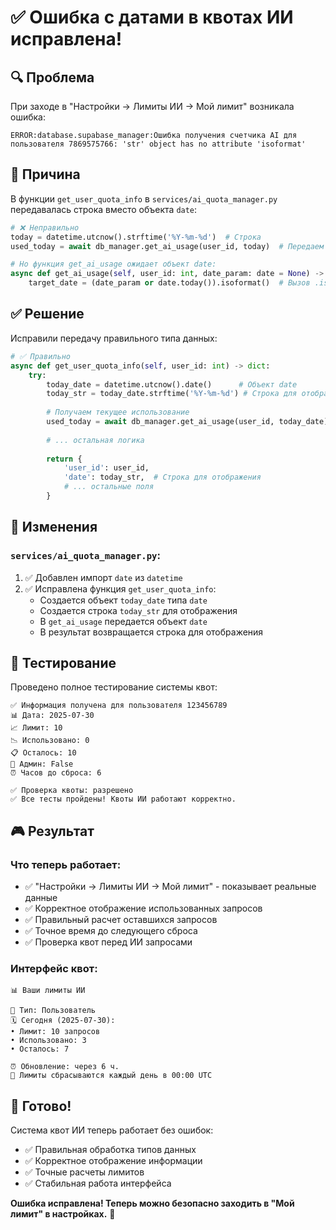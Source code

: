 # ✅ Ошибка с датами в квотах ИИ исправлена!

## 🔍 Проблема

При заходе в "Настройки → Лимиты ИИ → Мой лимит" возникала ошибка:

```
ERROR:database.supabase_manager:Ошибка получения счетчика AI для пользователя 7869575766: 'str' object has no attribute 'isoformat'
```

## 🔧 Причина

В функции `get_user_quota_info` в `services/ai_quota_manager.py` передавалась строка вместо объекта `date`:

```python
# ❌ Неправильно
today = datetime.utcnow().strftime('%Y-%m-%d')  # Строка
used_today = await db_manager.get_ai_usage(user_id, today)  # Передаем строку

# Но функция get_ai_usage ожидает объект date:
async def get_ai_usage(self, user_id: int, date_param: date = None) -> int:
    target_date = (date_param or date.today()).isoformat()  # Вызов .isoformat() на строке!
```

## ✅ Решение

Исправили передачу правильного типа данных:

```python
# ✅ Правильно
async def get_user_quota_info(self, user_id: int) -> dict:
    try:
        today_date = datetime.utcnow().date()      # Объект date
        today_str = today_date.strftime('%Y-%m-%d') # Строка для отображения
        
        # Получаем текущее использование
        used_today = await db_manager.get_ai_usage(user_id, today_date)  # Передаем объект date
        
        # ... остальная логика
        
        return {
            'user_id': user_id,
            'date': today_str,  # Строка для отображения
            # ... остальные поля
        }
```

## 🔧 Изменения

### `services/ai_quota_manager.py`:
1. ✅ Добавлен импорт `date` из `datetime`
2. ✅ Исправлена функция `get_user_quota_info`:
   - Создается объект `today_date` типа `date`
   - Создается строка `today_str` для отображения
   - В `get_ai_usage` передается объект `date`
   - В результат возвращается строка для отображения

## 🧪 Тестирование

Проведено полное тестирование системы квот:

```
✅ Информация получена для пользователя 123456789
📊 Дата: 2025-07-30
📈 Лимит: 10
📉 Использовано: 0
📋 Осталось: 10
👑 Админ: False
⏰ Часов до сброса: 6

✅ Проверка квоты: разрешено
✅ Все тесты пройдены! Квоты ИИ работают корректно.
```

## 🎮 Результат

### Что теперь работает:
- ✅ "Настройки → Лимиты ИИ → Мой лимит" - показывает реальные данные
- ✅ Корректное отображение использованных запросов
- ✅ Правильный расчет оставшихся запросов
- ✅ Точное время до следующего сброса
- ✅ Проверка квот перед ИИ запросами

### Интерфейс квот:
```
📊 Ваши лимиты ИИ

👤 Тип: Пользователь
🗓️ Сегодня (2025-07-30):
• Лимит: 10 запросов
• Использовано: 3
• Осталось: 7

⏰ Обновление: через 6 ч.
🔄 Лимиты сбрасываются каждый день в 00:00 UTC
```

## 🚀 Готово!

Система квот ИИ теперь работает без ошибок:
- ✅ Правильная обработка типов данных
- ✅ Корректное отображение информации
- ✅ Точные расчеты лимитов
- ✅ Стабильная работа интерфейса

**Ошибка исправлена! Теперь можно безопасно заходить в "Мой лимит" в настройках.** 🎉